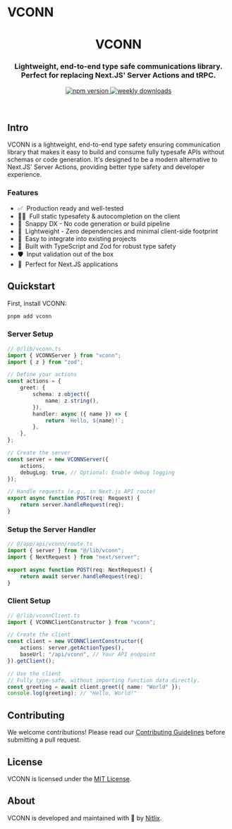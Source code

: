 # VCONN

<div align="center">
  <h1>VCONN</h1>
  <h3>Lightweight, end-to-end type safe communications library.<br />Perfect for replacing Next.JS' Server Actions and tRPC.</h3>
  <a href="https://www.npmjs.com/package/vconn">
    <img alt="npm version" src="https://img.shields.io/npm/v/vconn.svg">
  </a>
  <a href="https://www.npmjs.com/package/vconn">
    <img alt="weekly downloads" src="https://img.shields.io/npm/dm/vconn.svg">
  </a>

  <br />
  <br />
  
</div>

<br />

## Intro

VCONN is a lightweight, end-to-end type safety ensuring communication library that makes it easy to build and consume fully typesafe APIs without schemas or code generation. It's designed to be a modern alternative to Next.JS' Server Actions, providing better type safety and developer experience.

### Features

-   ✅&nbsp; Production ready and well-tested
-   🧙‍♂️&nbsp; Full static typesafety & autocompletion on the client
-   🐎&nbsp; Snappy DX - No code generation or build pipeline
-   🍃&nbsp; Lightweight - Zero dependencies and minimal client-side footprint
-   🐻&nbsp; Easy to integrate into existing projects
-   🔋&nbsp; Built with TypeScript and Zod for robust type safety
-   🛡️&nbsp; Input validation out of the box
-   🎯&nbsp; Perfect for Next.JS applications

## Quickstart

First, install VCONN:

```sh
pnpm add vconn
```

### Server Setup

```typescript
// @/lib/vconn.ts
import { VCONNServer } from "vconn";
import { z } from "zod";

// Define your actions
const actions = {
    greet: {
        schema: z.object({
            name: z.string(),
        }),
        handler: async ({ name }) => {
            return `Hello, ${name}!`;
        },
    },
};

// Create the server
const server = new VCONNServer({
    actions,
    debugLog: true, // Optional: Enable debug logging
});

// Handle requests (e.g., in Next.js API route)
export async function POST(req: Request) {
    return server.handleRequest(req);
}
```

### Setup the Server Handler

```typescript
// @/app/api/vconn/route.ts
import { server } from "@/lib/vconn";
import { NextRequest } from "next/server";

export async function POST(req: NextRequest) {
    return await server.handleRequest(req);
}
```

### Client Setup

```typescript
// @/lib/vconnClient.ts
import { VCONNClientConstructor } from "vconn";

// Create the client
const client = new VCONNClientConstructor({
    actions: server.getActionTypes(),
    baseUrl: "/api/vconn", // Your API endpoint
}).getClient();

// Use the client
// Fully type-safe, without importing function data directly.
const greeting = await client.greet({ name: "World" });
console.log(greeting); // "Hello, World!"
```

## Contributing

We welcome contributions! Please read our [Contributing Guidelines](CONTRIBUTING.md) before submitting a pull request.

## License

VCONN is licensed under the [MIT License](LICENSE).

## About

VCONN is developed and maintained with 💝 by [Nitlix](https://nitlix.dev).
